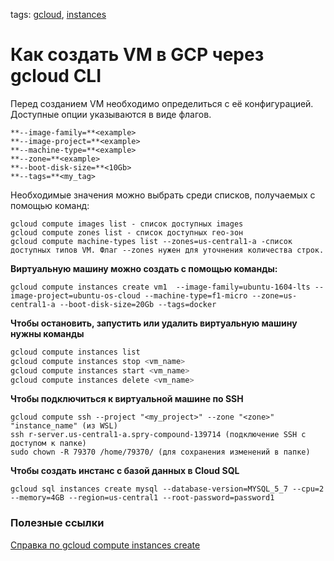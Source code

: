 tags:
[gcloud](https://github.com/search?q=user%3Abaikulov+repo%3Abaikulov%2Finstructions+tags%3A+gcloud+in%3Afile&type=code),
[instances](https://github.com/search?q=user%3Abaikulov+repo%3Abaikulov%2Finstructions+tags%3A+instances+in%3Afile&type=code)
# Как создать VM в GCP через gcloud CLI

Перед созданием VM необходимо определиться с её конфигурацией. Доступные опции указываются в виде флагов.
```
**--image-family=**<example>    
**--image-project=**<example>    
**--machine-type=**<example>    
**--zone=**<example>
**--boot-disk-size=**<10Gb>
**--tags=**<my_tag>
```

Необходимые значения можно выбрать среди списков, получаемых с помощью команд:

```
gcloud compute images list - список доступных images
gcloud compute zones list - список доступных гео-зон
gcloud compute machine-types list --zones=us-central1-a -список доступных типов VM. Флаг --zones нужен для уточнения количества строк.

```

**Виртуальную машину можно создать с помощью команды:**
```
gcloud compute instances create vm1  --image-family=ubuntu-1604-lts --image-project=ubuntu-os-cloud --machine-type=f1-micro --zone=us-central1-a --boot-disk-size=20Gb --tags=docker
```

**Чтобы остановить, запустить или удалить виртуальную машину нужны команды**
```bash
gcloud compute instances list
gcloud compute instances stop <vm_name>
gcloud compute instances start <vm_name>
gcloud compute instances delete <vm_name>
```

**Чтобы подключиться к виртуальной машине по SSH**
```
gcloud compute ssh --project "<my_project>" --zone "<zone>" "instance_name" (из WSL)
ssh r-server.us-central1-a.spry-compound-139714 (подключение SSH с доступом к папке)
sudo chown -R 79370 /home/79370/ (для сохранения изменений в папке)
```


**Чтобы создать инстанс с базой данных в Cloud SQL**
```
gcloud sql instances create mysql --database-version=MYSQL_5_7 --cpu=2 --memory=4GB --region=us-central1 --root-password=password1
```

### Полезные ссылки
[Справка по gcloud compute instances create](https://cloud.google.com/sdk/gcloud/reference/compute/instances/create)